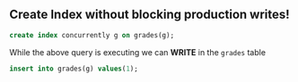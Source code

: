 ## Create Index without blocking production writes!
```sql
create index concurrently g on grades(g);
```

While the above query is executing we can **WRITE** in the `grades` table
```sql
insert into grades(g) values(1);
```